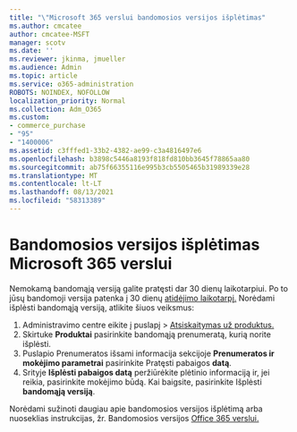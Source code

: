 ```yaml
---
title: "\"Microsoft 365 verslui bandomosios versijos išplėtimas"
ms.author: cmcatee
author: cmcatee-MSFT
manager: scotv
ms.date: ''
ms.reviewer: jkinma, jmueller
ms.audience: Admin
ms.topic: article
ms.service: o365-administration
ROBOTS: NOINDEX, NOFOLLOW
localization_priority: Normal
ms.collection: Adm_O365
ms.custom:
- commerce_purchase
- "95"
- "1400006"
ms.assetid: c3fffed1-33b2-4382-ae99-c3a4816497e6
ms.openlocfilehash: b3898c5446a8193f818fd810bb3645f78865aa80
ms.sourcegitcommit: ab75f66355116e995b3cb5505465b31989339e28
ms.translationtype: MT
ms.contentlocale: lt-LT
ms.lasthandoff: 08/13/2021
ms.locfileid: "58313389"
---
```

# <a name="extend-your-trial-for-microsoft-365-for-business"></a>Bandomosios versijos išplėtimas Microsoft 365 verslui

Nemokamą bandomąją versiją galite pratęsti dar 30 dienų laikotarpiui. Po to jūsų bandomoji versija patenka į 30 dienų [atidėjimo laikotarpį.](https://docs.microsoft.com/alchemyinsights/grace-period-for-microsoft-365-free-trial) Norėdami išplėsti bandomąją versiją, atlikite šiuos veiksmus:
  
1. Administravimo centre eikite į  puslapį \> [Atsiskaitymas už produktus.](https://go.microsoft.com/fwlink/p/?linkid=842054)
2. Skirtuke **Produktai** pasirinkite bandomąją prenumeratą, kurią norite išplėsti.
3. Puslapio Prenumeratos išsami informacija sekcijoje **Prenumeratos ir mokėjimo parametrai** pasirinkite Pratęsti pabaigos **datą**.
4. Srityje **Išplėsti pabaigos datą** peržiūrėkite plėtinio informaciją ir, jei reikia, pasirinkite mokėjimo būdą. Kai baigsite, pasirinkite Išplėsti **bandomąją versiją**.

Norėdami sužinoti daugiau apie bandomosios versijos išplėtimą arba nuoseklias instrukcijas, žr. Bandomosios versijos [Office 365 verslui.](https://docs.microsoft.com/microsoft-365/commerce/extend-your-trial)